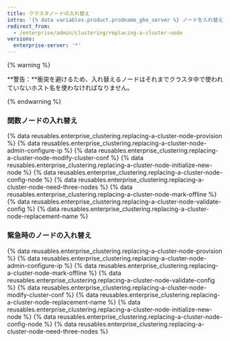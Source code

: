 ```yaml
---
title: クラスタノードの入れ替え
intro: '{% data variables.product.prodname_ghe_server %} ノードを入れ替えるには、クラスタ設定ファイル (`cluster.conf`) 中で対象となるノードをオフラインとしてマークし、入れ替えるノードを追加しなければなりません。 ノードに障害があった場合、あるいはパフォーマンスを高めるためにリソースの多いノードを追加する場合、この作業が必要になることがあります。'
redirect_from:
  - /enterprise/admin/clustering/replacing-a-cluster-node
versions:
  enterprise-server: '*'
---
```


{% warning %}

**警告：**衝突を避けるため、入れ替えるノードはそれまでクラスタ中で使われていないホスト名を使わなければなりません。

{% endwarning %}

### 関数ノードの入れ替え
{% data reusables.enterprise_clustering.replacing-a-cluster-node-provision %}
{% data reusables.enterprise_clustering.replacing-a-cluster-node-admin-configure-ip %}
{% data reusables.enterprise_clustering.replacing-a-cluster-node-modify-cluster-conf %}
{% data reusables.enterprise_clustering.replacing-a-cluster-node-initialize-new-node %}
{% data reusables.enterprise_clustering.replacing-a-cluster-node-config-node %}
{% data reusables.enterprise_clustering.replacing-a-cluster-node-need-three-nodes %}
{% data reusables.enterprise_clustering.replacing-a-cluster-node-mark-offline %}
{% data reusables.enterprise_clustering.replacing-a-cluster-node-validate-config %}
{% data reusables.enterprise_clustering.replacing-a-cluster-node-replacement-name %}

### 緊急時のノードの入れ替え
{% data reusables.enterprise_clustering.replacing-a-cluster-node-provision %}
{% data reusables.enterprise_clustering.replacing-a-cluster-node-admin-configure-ip %}
{% data reusables.enterprise_clustering.replacing-a-cluster-node-mark-offline %}
{% data reusables.enterprise_clustering.replacing-a-cluster-node-validate-config %}
{% data reusables.enterprise_clustering.replacing-a-cluster-node-modify-cluster-conf %}
{% data reusables.enterprise_clustering.replacing-a-cluster-node-replacement-name %}
{% data reusables.enterprise_clustering.replacing-a-cluster-node-initialize-new-node %}
{% data reusables.enterprise_clustering.replacing-a-cluster-node-config-node %}
{% data reusables.enterprise_clustering.replacing-a-cluster-node-need-three-nodes %}
